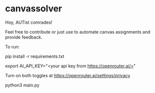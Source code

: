 # canvassolver


Hoy, AUTist comrades!

Feel free to contribute or just use to automate canvas assignments and provide feedback.


To run:

pip install -r requirements.txt

export AI_API_KEY="<your api key from https://openrouter.ai/>"

Turn on both toggles at https://openrouter.ai/settings/privacy

python3 main.py
